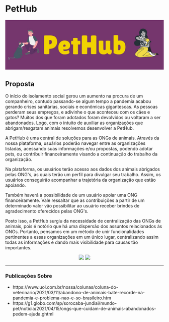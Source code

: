 <h1>PetHub</h1>
<img src="./headerImg.jfif" />

<h2>Proposta</h2>
<p>
  O início do isolamento social gerou um aumento na procura de um companheiro, contudo passando-se algum tempo a pandemia acabou gerando crises sanitárias, sociais e econômicas gigantescas. As pessoas perderam seus empregos, e adivinhe o que aconteceu com os cães e gatos? Muitos dos que foram adotados foram devolvidos ou voltaram a ser abandonados. Logo, com o intuito de auxiliar as organizações que abrigam/resgatam animais resolvemos desenvolver a PetHub.
</p>
<p>
  A PetHub é uma central de soluções para as ONGs de animais. Através da nossa plataforma, usuários poderão navegar entre as organizações listadas, acessando suas informações e/ou propostas, podendo adotar pets, ou contribuir financeiramente visando a continuação do trabalho da organização.
</p>
<p>
  Na plataforma, os usuários terão acesso aos dados dos animais abrigados pelas ONG's, as quais terão um perfil para divulgar seu trabalho. Assim, os usuários conseguirão acompanhar a trajetória da organização que estão apoiando.
</p>
<p>
  Também haverá a possibilidade de um usuário apoiar uma ONG financeiramente. Vale ressaltar que as contribuições a partir de um determinado valor vão possibilitar ao usuário receber brindes de agradecimento oferecidos pelas ONG's.
</p>
<p>
  Posto isso, a PetHub surgiu da necessidade de centralização das ONGs de animais, pois é notório que há uma dispersão dos assuntos relacionados às ONGs. Portanto, pensamos em um método de unir funcionalidades pertinentes a essas organizações em um único lugar, centralizando assim todas as informações e dando mais visibilidade para causas tão importantes. 
</p>

<div align="center">
  <img src="https://mega.ibxk.com.br/2021/01/13/13132701979136.jpg?ims=610x" height="180em" />
  <img src="https://www.petlove.com.br/dicas/wp-content/uploads/2018/06/gato-homem-beijo.jpg" height="180em" />
</div>

<hr>

<h3>
  Publicações Sobre
</h3>
<ul>
  <li>
    <a>https://www.uol.com.br/nossa/colunas/coluna-do-veterinario/2021/03/11/abandono-de-animais-bate-recorde-na-pandemia-e-problema-nao-e-so-brasileiro.htm</a>
  </li>
  <li>
    <a>https://g1.globo.com/sp/sorocaba-jundiai/mundo-pet/noticia/2021/04/15/ongs-que-cuidam-de-animais-abandonados-pedem-ajuda.ghtml</a>
  </li>
</ul>


